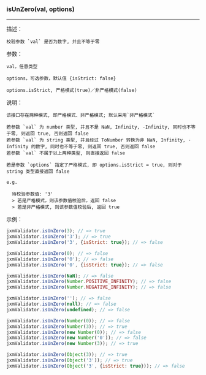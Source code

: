 
### isUnZero(val, options)

----------

描述：

    校验参数 `val` 是否为数字, 并且不等于零

参数：

    val，任意类型

    options，可选参数，默认值 {isStrict: false}

    options.isStrict, 严格模式(true)／非严格模式(false)

说明：

    该接口存在两种模式, 即严格模式、非严格模式; 默认采用`非严格模式`

    若参数 `val` 为 number 类型, 并且不是 NaN, Infinity, -Infinity, 同时也不等于零, 则返回 true, 否则返回 false
    若参数 `val` 为 string 类型, 并且经过 ToNumber 转换为非 NaN, Infinity, -Infinity 的数字, 同时也不等于零, 则返回 true, 否则返回 false
    若参数 `val` 不属于以上两种类型, 则直接返回 false

    若是参数 `options` 指定了严格模式, 即 options.isStrict = true, 则对于 string 类型直接返回 false

    e.g.

      待校验参数值: '3'
      > 若是严格模式，则该参数值校验后，返回 false
      > 若是非严格模式, 则该参数值校验后, 返回 true

示例：

```javascript
jxmValidator.isUnZero(3); // => true
jxmValidator.isUnZero('3'); // => true
jxmValidator.isUnZero('3', {isStrict: true}); // => false

jxmValidator.isUnZero(0); // => false
jxmValidator.isUnZero('0'); // => false
jxmValidator.isUnZero('0', {isStrict: true}); // => false

jxmValidator.isUnZero(NaN); // => false
jxmValidator.isUnZero(Number.POSITIVE_INFINITY); // => false
jxmValidator.isUnZero(Number.NEGATIVE_INFINITY); // => false

jxmValidator.isUnZero(''); // => false
jxmValidator.isUnZero(null); // => false
jxmValidator.isUnZero(undefined); // => false

jxmValidator.isUnZero(Number(0)); // => false
jxmValidator.isUnZero(Number(3)); // => true
jxmValidator.isUnZero(new Number(0)); // => false
jxmValidator.isUnZero(new Number('0')); // => false
jxmValidator.isUnZero(new Number(3)); // => true

jxmValidator.isUnZero(Object(3)); // => true
jxmValidator.isUnZero(Object('3')); // => true
jxmValidator.isUnZero(Object('3', {isStrict: true})); // => false
```

